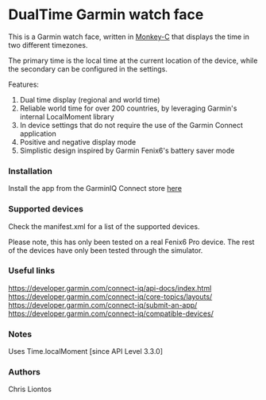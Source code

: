 # DualTime Garmin watch face

This is a Garmin watch face, written in [Monkey-C](https://developer.garmin.com/connect-iq/monkey-c/) that displays the time in two different timezones.

The primary time is the local time at the current location of the device, while the secondary can be configured in the settings.

Features:
1. Dual time display (regional and world time)
2. Reliable world time for over 200 countries, by leveraging Garmin's internal LocalMoment library
3. In device settings that do not require the use of the Garmin Connect application
4. Positive and negative display mode
5. Simplistic design inspired by Garmin Fenix6's battery saver mode

### Installation

Install the app from the GarminIQ Connect store [here](https://apps.garmin.com/en-US/apps/a5ce0cb3-4a0e-4855-922e-69ed36fcf560)

### Supported devices

Check the manifest.xml for a list of the supported devices.

Please note, this has only been tested on a real Fenix6 Pro device. The rest of the devices have only been tested through the simulator.

### Useful links
https://developer.garmin.com/connect-iq/api-docs/index.html
https://developer.garmin.com/connect-iq/core-topics/layouts/
https://developer.garmin.com/connect-iq/submit-an-app/
https://developer.garmin.com/connect-iq/compatible-devices/

### Notes

Uses Time.localMoment [since API Level 3.3.0]

### Authors

Chris Liontos